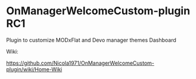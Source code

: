 OnManagerWelcomeCustom-plugin RC1
=============================

Plugin to customize MODxFlat and Devo manager themes Dashboard

Wiki:

https://github.com/Nicola1971/OnManagerWelcomeCustom-plugin/wiki/Home-Wiki
